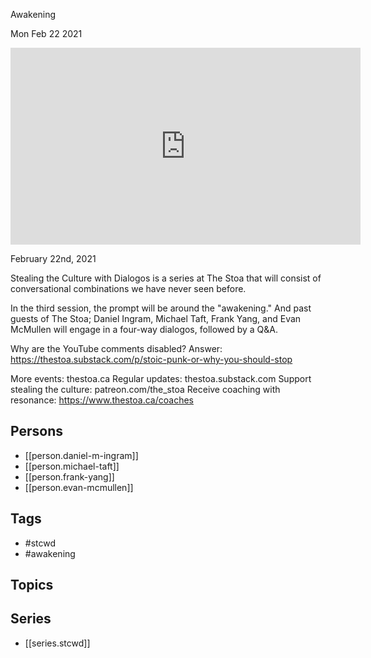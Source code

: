 

 Awakening

Mon Feb 22 2021

<iframe width="560" height="315" src="https://www.youtube.com/embed/K6kfcYBrKMc" title="STCWD: Awakening w/ Daniel M. Ingram, Michael Taft, Frank Yang, and Evan McMullen" frameborder="0" allow="accelerometer; autoplay; clipboard-write; encrypted-media; gyroscope; picture-in-picture" allowfullscreen ></iframe>

February 22nd, 2021

Stealing the Culture with Dialogos is a series at The Stoa that will consist of conversational combinations we have never seen before.

In the third session, the prompt will be around the "awakening." And past guests of The Stoa; Daniel Ingram, Michael Taft, Frank Yang, and Evan McMullen will engage in a four-way dialogos, followed by a Q&A. 

Why are the YouTube comments disabled? Answer: https://thestoa.substack.com/p/stoic-punk-or-why-you-should-stop

More events: thestoa.ca
Regular updates: thestoa.substack.com
Support stealing the culture: patreon.com/the_stoa
Receive coaching with resonance: https://www.thestoa.ca/coaches

## Persons

- [[person.daniel-m-ingram]]
- [[person.michael-taft]]
- [[person.frank-yang]]
- [[person.evan-mcmullen]]

## Tags

- #stcwd
- #awakening

## Topics



## Series

- [[series.stcwd]]


